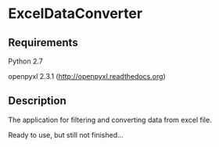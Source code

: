 ExcelDataConverter
==================


Requirements
------------
Python 2.7

openpyxl 2.3.1 (http://openpyxl.readthedocs.org)


Description
-----------

The application for filtering and converting data from excel file.


Ready to use, but still not finished...